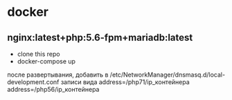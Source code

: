 # docker
## nginx:latest+php:5.6-fpm+mariadb:latest
- clone this repo
- docker-compose up

после развертывания, добавить в /etc/NetworkManager/dnsmasq.d/local-development.conf записи вида 
address=/php71/ip_контейнера
address=/php56/ip_контейнера